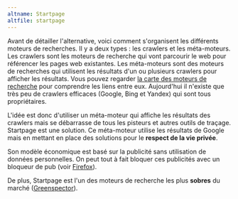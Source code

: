 ```yaml
---
altname: Startpage
altfile: startpage
---
```


Avant de détailler l'alternative, voici comment s'organisent les différents moteurs de recherches. Il y a deux types : les crawlers et les méta-moteurs. Les crawlers sont les moteurs de recherche qui vont parcourir le web pour référencer les pages web existantes. Les méta-moteurs sont des moteurs de recherches qui utilisent les résultats d'un ou plusieurs crawlers pour afficher les résultats. Vous pouvez regarder [la carte des moteurs de recherche](https://www.searchenginemap.com/) pour comprendre les liens entre eux. Aujourd'hui il n'existe que très peu de crawlers efficaces (Google, Bing et Yandex) qui sont tous propriétaires.

L'idée est donc d'utiliser un méta-moteur qui affiche les résultats des crawlers mais se débarrasse de tous les pisteurs et autres outils de traçage. Startpage est une solution. Ce méta-moteur utilise les résultats de Google mais en mettant en place des solutions pour le **respect de la vie privée**.

Son modèle économique est basé sur la publicité sans utilisation de données personnelles. On peut tout à fait bloquer ces publicités avec un bloqueur de pub (voir [Firefox](./more/firefox)).

De plus, Startpage est l'un des moteurs de recherche les plus **sobres** du marché ([Greenspector](https://greenspector.com/fr/moteurs-de-recherches/)).
